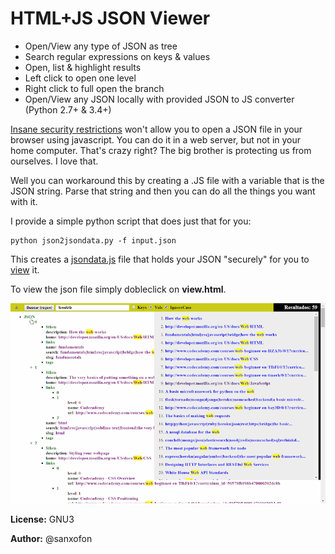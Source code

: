 # HTML+JS JSON Viewer

- Open/View any type of JSON as tree
- Search regular expressions on keys & values
- Open, list & highlight results
- Left click to open one level
- Right click to full open the branch
- Open/View any JSON locally with provided JSON to JS converter (Python 2.7+ & 3.4+)

[Insane security restrictions](http://kb.mozillazine.org/Security.fileuri.strict_origin_policy) won't allow you to open a JSON file in your browser using javascript. You can do it in a web server, but not in your home computer. That's crazy right? The big brother is protecting us from ourselves. I love that.

Well you can workaround this by creating a .JS file with a variable that is the JSON string. Parse that string and then you can do all the things you want with it.

I provide a simple python script that does just that for you:

    python json2jsondata.py -f input.json

This creates a [jsondata.js](jsondata.js) file that holds your JSON "securely" for you to [view](view.html) it.

To view the json file simply dobleclick on **view.html**.

![Screenshot](screenshot.png)

**License:** GNU3

**Author:** @sanxofon
